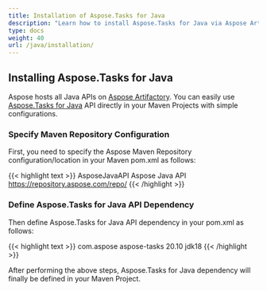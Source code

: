 ```yaml
---
title: Installation of Aspose.Tasks for Java
description: "Learn how to install Aspose.Tasks for Java via Aspose Artifactory."
type: docs
weight: 40
url: /java/installation/
---
```


## **Installing Aspose.Tasks for Java**
Aspose hosts all Java APIs on [Aspose Artifactory](https://repository.aspose.com/webapp/#/home). You can easily use [Aspose.Tasks for Java](https://repository.aspose.com/webapp/#/artifacts/browse/tree/General/repo/com/aspose/aspose-tasks) API directly in your Maven Projects with simple configurations.

### **Specify Maven Repository Configuration**
First, you need to specify the Aspose Maven Repository configuration/location in your Maven pom.xml as follows:

{{< highlight text >}}
<repositories>
   <repository>
       <id>AsposeJavaAPI</id>
       <name>Aspose Java API</name>
       <url>https://repository.aspose.com/repo/</url>
   </repository>
</repositories>
{{< /highlight >}}

### **Define Aspose.Tasks for Java API Dependency**
Then define Aspose.Tasks for Java API dependency in your pom.xml as follows:

{{< highlight text >}}
<dependency>
   <groupId>com.aspose</groupId>
   <artifactId>aspose-tasks</artifactId>
   <version>20.10</version>
   <classifier>jdk18</classifier>
</dependency>
{{< /highlight >}}

After performing the above steps, Aspose.Tasks for Java dependency will finally be defined in your Maven Project.
